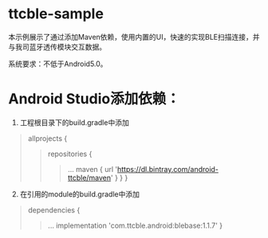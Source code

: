 # ttcble-sample

本示例展示了通过添加Maven依赖，使用内置的UI，快速的实现BLE扫描连接，并与我司蓝牙透传模块交互数据。

系统要求：不低于Android5.0。

# Android Studio添加依赖：

1. 工程根目录下的build.gradle中添加

>allprojects {
>>repositories {
>>>...
		maven { url 'https://dl.bintray.com/android-ttcble/maven' }
	}
}

2. 在引用的module的build.gradle中添加

>dependencies {
>>...
>>implementation 'com.ttcble.android:blebase:1.1.7'
>}
